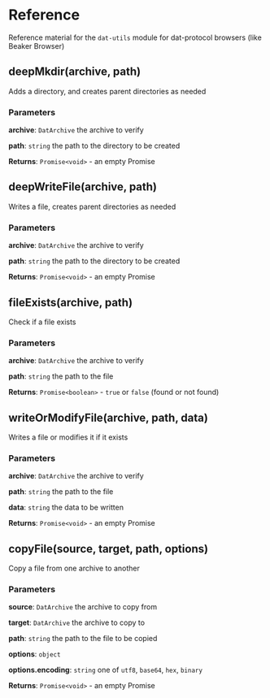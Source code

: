 # Reference

Reference material for the `dat-utils` module for dat-protocol browsers (like Beaker Browser)

## deepMkdir(archive, path)

Adds a directory, and creates parent directories as needed

### Parameters

**archive**: `DatArchive` the archive to verify

**path**: `string` the path to the directory to be created

**Returns**: `Promise<void>` - an empty Promise


## deepWriteFile(archive, path)

Writes a file, creates parent directories as needed

### Parameters

**archive**: `DatArchive` the archive to verify

**path**: `string` the path to the directory to be created

**Returns**: `Promise<void>` - an empty Promise


## fileExists(archive, path)

Check if a file exists

### Parameters

**archive**: `DatArchive` the archive to verify

**path**: `string` the path to the file

**Returns**: `Promise<boolean>` - `true` or `false` (found or not found)


## writeOrModifyFile(archive, path, data)

Writes a file or modifies it if it exists

### Parameters

**archive**: `DatArchive` the archive to verify

**path**: `string` the path to the file

**data**: `string` the data to be written

**Returns**: `Promise<void>` - an empty Promise


## copyFile(source, target, path, options)

Copy a file from one archive to another

### Parameters

**source**: `DatArchive` the archive to copy from

**target**: `DatArchive` the archive to copy to

**path**: `string` the path to the file to be copied

**options**: `object`

**options.encoding**: `string` one of `utf8`, `base64`, `hex`, `binary`

**Returns**: `Promise<void>` - an empty Promise
